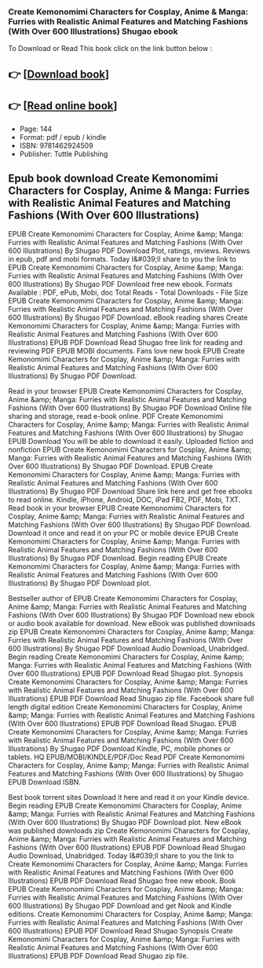 ### Create Kemonomimi Characters for Cosplay, Anime & Manga: Furries with Realistic Animal Features and Matching Fashions (With Over 600 Illustrations) Shugao ebook

To Download or Read This book click on the link button below :

## 👉  [**[Download book](http://ebooksharez.info/download.php?group=book&from=github.com&id=702109&lnk=1079 "Download book")**]

## 👉  [**[Read online book](http://ebooksharez.info/download.php?group=book&from=github.com&id=702109&lnk=1079 "Read online book")**]


* Page: 144
* Format: pdf / epub / kindle
* ISBN: 9781462924509
* Publisher: Tuttle Publishing



## Epub book download Create Kemonomimi Characters for Cosplay, Anime & Manga: Furries with Realistic Animal Features and Matching Fashions (With Over 600 Illustrations)


EPUB Create Kemonomimi Characters for Cosplay, Anime &amp;amp; Manga: Furries with Realistic Animal Features and Matching Fashions (With Over 600 Illustrations) By Shugao PDF Download Plot, ratings, reviews. Reviews in epub, pdf and mobi formats. Today I&amp;#039;ll share to you the link to EPUB Create Kemonomimi Characters for Cosplay, Anime &amp;amp; Manga: Furries with Realistic Animal Features and Matching Fashions (With Over 600 Illustrations) By Shugao PDF Download free new ebook. Formats Available : PDF, ePub, Mobi, doc Total Reads - Total Downloads - File Size EPUB Create Kemonomimi Characters for Cosplay, Anime &amp;amp; Manga: Furries with Realistic Animal Features and Matching Fashions (With Over 600 Illustrations) By Shugao PDF Download. eBook reading shares Create Kemonomimi Characters for Cosplay, Anime &amp;amp; Manga: Furries with Realistic Animal Features and Matching Fashions (With Over 600 Illustrations) EPUB PDF Download Read Shugao free link for reading and reviewing PDF EPUB MOBI documents. Fans love new book EPUB Create Kemonomimi Characters for Cosplay, Anime &amp;amp; Manga: Furries with Realistic Animal Features and Matching Fashions (With Over 600 Illustrations) By Shugao PDF Download.

Read in your browser EPUB Create Kemonomimi Characters for Cosplay, Anime &amp;amp; Manga: Furries with Realistic Animal Features and Matching Fashions (With Over 600 Illustrations) By Shugao PDF Download Online file sharing and storage, read e-book online. PDF Create Kemonomimi Characters for Cosplay, Anime &amp;amp; Manga: Furries with Realistic Animal Features and Matching Fashions (With Over 600 Illustrations) by Shugao EPUB Download You will be able to download it easily. Uploaded fiction and nonfiction EPUB Create Kemonomimi Characters for Cosplay, Anime &amp;amp; Manga: Furries with Realistic Animal Features and Matching Fashions (With Over 600 Illustrations) By Shugao PDF Download. EPUB Create Kemonomimi Characters for Cosplay, Anime &amp;amp; Manga: Furries with Realistic Animal Features and Matching Fashions (With Over 600 Illustrations) By Shugao PDF Download Share link here and get free ebooks to read online. Kindle, iPhone, Android, DOC, iPad FB2, PDF, Mobi, TXT. Read book in your browser EPUB Create Kemonomimi Characters for Cosplay, Anime &amp;amp; Manga: Furries with Realistic Animal Features and Matching Fashions (With Over 600 Illustrations) By Shugao PDF Download. Download it once and read it on your PC or mobile device EPUB Create Kemonomimi Characters for Cosplay, Anime &amp;amp; Manga: Furries with Realistic Animal Features and Matching Fashions (With Over 600 Illustrations) By Shugao PDF Download. Begin reading EPUB Create Kemonomimi Characters for Cosplay, Anime &amp;amp; Manga: Furries with Realistic Animal Features and Matching Fashions (With Over 600 Illustrations) By Shugao PDF Download plot.

Bestseller author of EPUB Create Kemonomimi Characters for Cosplay, Anime &amp;amp; Manga: Furries with Realistic Animal Features and Matching Fashions (With Over 600 Illustrations) By Shugao PDF Download new ebook or audio book available for download. New eBook was published downloads zip EPUB Create Kemonomimi Characters for Cosplay, Anime &amp;amp; Manga: Furries with Realistic Animal Features and Matching Fashions (With Over 600 Illustrations) By Shugao PDF Download Audio Download, Unabridged. Begin reading Create Kemonomimi Characters for Cosplay, Anime &amp;amp; Manga: Furries with Realistic Animal Features and Matching Fashions (With Over 600 Illustrations) EPUB PDF Download Read Shugao plot. Synopsis Create Kemonomimi Characters for Cosplay, Anime &amp;amp; Manga: Furries with Realistic Animal Features and Matching Fashions (With Over 600 Illustrations) EPUB PDF Download Read Shugao zip file. Facebook share full length digital edition Create Kemonomimi Characters for Cosplay, Anime &amp;amp; Manga: Furries with Realistic Animal Features and Matching Fashions (With Over 600 Illustrations) EPUB PDF Download Read Shugao. EPUB Create Kemonomimi Characters for Cosplay, Anime &amp;amp; Manga: Furries with Realistic Animal Features and Matching Fashions (With Over 600 Illustrations) By Shugao PDF Download Kindle, PC, mobile phones or tablets. HQ EPUB/MOBI/KINDLE/PDF/Doc Read PDF Create Kemonomimi Characters for Cosplay, Anime &amp;amp; Manga: Furries with Realistic Animal Features and Matching Fashions (With Over 600 Illustrations) by Shugao EPUB Download ISBN.

Best book torrent sites Download it here and read it on your Kindle device. Begin reading EPUB Create Kemonomimi Characters for Cosplay, Anime &amp;amp; Manga: Furries with Realistic Animal Features and Matching Fashions (With Over 600 Illustrations) By Shugao PDF Download plot. New eBook was published downloads zip Create Kemonomimi Characters for Cosplay, Anime &amp;amp; Manga: Furries with Realistic Animal Features and Matching Fashions (With Over 600 Illustrations) EPUB PDF Download Read Shugao Audio Download, Unabridged. Today I&amp;#039;ll share to you the link to Create Kemonomimi Characters for Cosplay, Anime &amp;amp; Manga: Furries with Realistic Animal Features and Matching Fashions (With Over 600 Illustrations) EPUB PDF Download Read Shugao free new ebook. Book EPUB Create Kemonomimi Characters for Cosplay, Anime &amp;amp; Manga: Furries with Realistic Animal Features and Matching Fashions (With Over 600 Illustrations) By Shugao PDF Download and get Nook and Kindle editions. Create Kemonomimi Characters for Cosplay, Anime &amp;amp; Manga: Furries with Realistic Animal Features and Matching Fashions (With Over 600 Illustrations) EPUB PDF Download Read Shugao Synopsis Create Kemonomimi Characters for Cosplay, Anime &amp;amp; Manga: Furries with Realistic Animal Features and Matching Fashions (With Over 600 Illustrations) EPUB PDF Download Read Shugao zip file.





